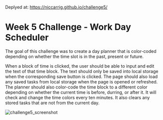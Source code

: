 Deplyed at: https://niccarrig.github.io/challenge5/

# Week 5 Challenge - Work Day Scheduler

The goal of this challenge was to create a day planner that is color-coded depending on whether the time slot is in the past, present or future.

When a block of time is clicked, the user should be able to input and edit the text of that time block. The text should only be saved into local storage when the corresponding save button is clicked. The page should also load any saved tasks from local storage when the page is opened or refreshed. The planner should also color-code the time block to a different color depending on whether the current time is before, durring, or after it. It will check and change the time colors every ten minutes. It also clears any stored tasks that are not from the current day.

![challenge5_screenshot](https://user-images.githubusercontent.com/101528994/166122445-5f846060-7a0c-4712-bd64-c1473700172b.png)
